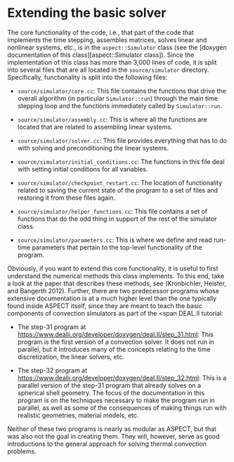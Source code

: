# Extending the basic solver

The core functionality of the code, i.e., that part of the code that
implements the time stepping, assembles matrices, solves linear and nonlinear
systems, etc., is in the `aspect::Simulator` class (see the [doxygen
documentation of this class][aspect::Simulator class]). Since the
implementation of this class has more than 3,000 lines of code, it is split
into several files that are all located in the `source/simulator` directory.
Specifically, functionality is split into the following files:

-   `source/simulator/core.cc`: This file contains the functions that drive
    the overall algorithm (in particular `Simulator::run`) through the main
    time stepping loop and the functions immediately called by
    `Simulator::run`.

-   `source/simulator/assembly.cc`: This is where all the functions are
    located that are related to assembling linear systems.

-   `source/simulator/solver.cc`: This file provides everything that has to do
    with solving and preconditioning the linear systems.

-   `source/simulator/initial_conditions.cc`: The functions in this file deal
    with setting initial conditions for all variables.

-   `source/simulator/checkpoint_restart.cc`: The location of functionality
    related to saving the current state of the program to a set of files and
    restoring it from these files again.

-   `source/simulator/helper_functions.cc`: This file contains a set of
    functions that do the odd thing in support of the rest of the simulator
    class.

-   `source/simulator/parameters.cc`: This is where we define and read
    run-time parameters that pertain to the top-level functionality of the
    program.

Obviously, if you want to extend this core functionality, it is useful to
first understand the numerical methods this class implements. To this end,
take a look at the paper that describes these methods, see (Kronbichler,
Heister, and Bangerth 2012). Further, there are two predecessor programs whose
extensive documentation is at a much higher level than the one typically found
inside ASPECT itself, since they are meant to
teach the basic components of convection simulators as part of the <span
DEAL.II tutorial:

-   The step-31 program at
    <https://www.dealii.org/developer/doxygen/deal.II/step_31.html>: This
    program is the first version of a convection solver. It does not run in
    parallel, but it introduces many of the concepts relating to the time
    discretization, the linear solvers, etc.

-   The step-32 program at
    <https://www.dealii.org/developer/doxygen/deal.II/step_32.html>: This is a
    parallel version of the step-31 program that already solves on a spherical
    shell geometry. The focus of the documentation in this program is on the
    techniques necessary to make the program run in parallel, as well as some
    of the consequences of making things run with realistic geometries,
    material models, etc.

Neither of these two programs is nearly as modular as
ASPECT, but that was also not the goal in creating
them. They will, however, serve as good introductions to the general approach
for solving thermal convection problems.

<div class="center">

</div>
